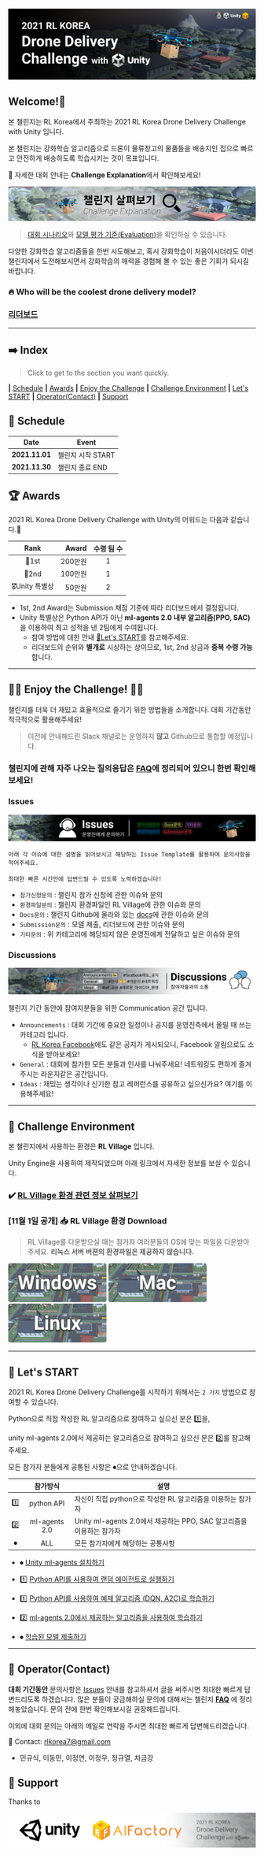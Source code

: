 <p align= "center">
  <img src="./images/main.png" />
</p>

## Welcome!👋

본 챌린지는 RL Korea에서 주최하는 2021 RL Korea Drone Delivery Challenge with Unity 입니다. 

본 챌린지는 강화학습 알고리즘으로 드론이 물류창고의 물품들을 배송지인 집으로 빠르고 안전하게 배송하도록 학습시키는 것이 목표입니다. 

📍 자세한 대회 안내는 **Challenge Explanation**에서 확인해보세요! 

[![](./images/explanation_button.png)](https://github.com/reinforcement-learning-kr/2021_RLKR_Drone_Delivery_Challenge_with_Unity/blob/master/docs/explanation.md)

> [대회 시나리오](https://github.com/reinforcement-learning-kr/2021_RLKR_Drone_Delivery_Challenge_with_Unity/blob/master/docs/explanation.md#senario)와 [모델 평가 기준(Evaluation)](https://github.com/reinforcement-learning-kr/2021_RLKR_Drone_Delivery_Challenge_with_Unity/blob/master/docs/explanation.md#evaluation)을 확인하실 수 있습니다.

다양한 강화학습 알고리즘들을 한번 시도해보고, 혹시 강화학습이 처음이시더라도 이번 챌린지에서 도전해보시면서 강화학습의 매력을 경험해 볼 수 있는 좋은 기회가 되시길 바랍니다.

### 🔥 Who will be the coolest drone delivery model?

### [리더보드](http://aifactory.space/competition/leaderboard/1893)

---
## ➡️ Index

> Click to get to the section you want quickly.

**|** [Schedule](https://github.com/reinforcement-learning-kr/2021_RLKR_Drone_Delivery_Challenge_with_Unity#-schedule) **|** [Awards](https://github.com/reinforcement-learning-kr/2021_RLKR_Drone_Delivery_Challenge_with_Unity#-awards) **|** [Enjoy the Challenge](https://github.com/reinforcement-learning-kr/2021_RLKR_Drone_Delivery_Challenge_with_Unity#-enjoy-the-challenge-) **|** [Challenge Environment](https://github.com/reinforcement-learning-kr/2021_RLKR_Drone_Delivery_Challenge_with_Unity#-challenge-environment) **|** [Let's START](https://github.com/reinforcement-learning-kr/2021_RLKR_Drone_Delivery_Challenge_with_Unity#-lets-start) **|** [Operator(Contact)](https://github.com/reinforcement-learning-kr/2021_RLKR_Drone_Delivery_Challenge_with_Unity#-operatorcontact) **|** [Support](https://github.com/reinforcement-learning-kr/2021_RLKR_Drone_Delivery_Challenge_with_Unity#-support)


## 📅 Schedule
|Date|Event|
|-|-|
|**2021.11.01**|챌린지 시작 START|
|**2021.11.30**|챌린지 종료 END|


## 🏆 Awards
2021 RL Korea Drone Delivery Challenge with Unity의 어워드는 다음과 같습니다.🎉

|Rank|Award|수령 팀 수|
|:-:|-:|:-:|
|🥇1st|200만원|1|
|🥈2nd|100만원|1|
|🎖Unity 특별상|50만원|2|

- 1st, 2nd Award는 Submission 채점 기준에 따라 리더보드에서 결정됩니다.
- Unity 특별상은 Python API가 아닌 **ml-agents 2.0 내부 알고리즘(PPO, SAC)** 을 이용하여 최고 성적을 낸 2팀에게 수여됩니다.
  - 참여 방법에 대한 안내 [🚀Let's START](https://github.com/reinforcement-learning-kr/2021_RLKR_Drone_Delivery_Challenge_with_Unity#-lets-start)를 참고해주세요.
  - 리더보드의 순위와 **별개로** 시상하는 상이므로, 1st, 2nd 상금과 **중복 수령 가능** 합니다.

---
## 👩‍💻 Enjoy the Challenge! 👨‍💻

챌린지를 더욱 더 재밌고 효율적으로 즐기기 위한 방법들을 소개합니다. 대회 기간동안 적극적으로 활용해주세요!

> 이전에 안내해드린 Slack 채널로는 운영하지 **않고** Github으로 통합할 예정입니다.

### **챌린지에 관해 자주 나오는 질의응답은 [FAQ](https://github.com/reinforcement-learning-kr/2021_RLKR_Drone_Delivery_Challenge_with_Unity/discussions/2)에 정리되어 있으니 한번 확인해보세요!**

### Issues

[![](./images/issues.png)](https://github.com/reinforcement-learning-kr/2021_RLKR_Drone_Delivery_Challenge_with_Unity/issues)

```
아래 각 이슈에 대한 설명을 읽어보시고 해당하는 Issue Template를 활용하여 문의사항을 적어주세요. 

최대한 빠른 시간안에 답변드릴 수 있도록 노력하겠습니다!
```

- `참가신청문의` : 챌린지 참가 신청에 관한 이슈와 문의
- `환경파일문의` : 챌린지 환경파일인 RL Village에 관한 이슈와 문의
- `Docs문의` : 챌린지 Github에 올라와 있는 [docs](https://github.com/reinforcement-learning-kr/2021_RLKR_Drone_Delivery_Challenge_with_Unity/tree/master/docs)에 관한 이슈와 문의
- `Submission문의` : 모델 제출, 리더보드에 관한 이슈와 문의
- `기타문의` : 위 카테고리에 해당되지 않은 운영진에게 전달하고 싶은 이슈와 문의

### Discussions

[![](./images/discussions.png)](https://github.com/reinforcement-learning-kr/2021_RLKR_Drone_Delivery_Challenge_with_Unity/discussions)

챌린지 기간 동안에 참여자분들을 위한 Communication 공간 입니다.

- `Announcements` : 대회 기간에 중요한 일정이나 공지를 운영진측에서 올릴 때 쓰는 카테고리 입니다. 
    - [RL Korea Facebook](https://www.facebook.com/groups/ReinforcementLearningKR)에도 같은 공지가 게시되오니, Facebook 알림으로도 소식을 받아보세요!
- `General` : 대회에 참가한 모든 분들과 인사를 나눠주세요! 네트워킹도 편하게 즐겨주시는 라운지같은 공간입니다.
- `Ideas` : 재밌는 생각이나 신기한 참고 레퍼런스를 공유하고 싶으신가요? 여기를 이용해주세요!

---
## 🏡 Challenge Environment

본 챌린지에서 사용하는 환경은 **RL Village** 입니다. 

Unity Engine을 사용하여 제작되었으며 아래 링크에서 자세한 정보를 보실 수 있습니다.

### ✔️ [RL Village 환경 관련 정보 살펴보기](https://github.com/reinforcement-learning-kr/rlkorea_drone_challenge/blob/master/docs/rl_village_info.md)

### [11월 1일 공개] 📥 RL Village 환경 Download

> RL Village를 다운받으실 때는 참가자 여러분들의 OS에 맞는 파일을 다운받아주세요. **리눅스 서버 버젼의 환경파일은 제공하지 않습니다.**

[<img src="./images/windows_button.png" width="200" />]()
[<img src="./images/mac_button.png" width="200" />]()
[<img src="./images/linux_button.png" width="200" />]()


---
## 🚀 Let's START

2021 RL Korea Drone Delivery Challenge를 시작하기 위해서는 `2 가지` 방법으로 참여할 수 있습니다. 

Python으로 직접 작성한 RL 알고리즘으로 참여하고 싶으신 분은 1️⃣을, 

unity ml-agents 2.0에서 제공하는 알고리즘으로 참여하고 싶으신 분은 2️⃣를 참고해주세요. 

모든 참가자 분들에게 공통된 사항은 ⏺으로 안내하겠습니다.

||참가방식|설명|
|:-:|:-:|-|
|1️⃣|python API|자신이 직접 python으로 작성한 RL 알고리즘을 이용하는 참가자|
|2️⃣|ml-agents 2.0|Unity ml-agents 2.0에서 제공하는 PPO, SAC 알고리즘을 이용하는 참가자|
|⏺|ALL|모든 참가자에게 해당하는 공통사항|

- ⏺ [Unity ml-agents 설치하기](https://github.com/reinforcement-learning-kr/2021_RLKR_Drone_Delivery_Challenge_with_Unity/blob/master/docs/unity_ml-agents_install.md)

- 1️⃣ [Python API를 사용하여 랜덤 에이전트로 실행하기](https://github.com/reinforcement-learning-kr/2021_RLKR_Drone_Delivery_Challenge_with_Unity/blob/master/docs/run_with_random_agent.md)

- 1️⃣ [Python API를 사용하여 예제 알고리즘 (DQN, A2C)로 학습하기](https://github.com/reinforcement-learning-kr/2021_RLKR_Drone_Delivery_Challenge_with_Unity/blob/master/docs/run_with_baseline_dqn_a2c.md)

- 2️⃣ [ml-agents 2.0에서 제공하는 알고리즘을 사용하여 학습하기](https://github.com/reinforcement-learning-kr/2021_RLKR_Drone_Delivery_Challenge_with_Unity/blob/master/docs/run_with_ml-agents.md)

- ⏺ [학습된 모델 제출하기](https://github.com/reinforcement-learning-kr/2021_RLKR_Drone_Delivery_Challenge_with_Unity/blob/master/docs/submission.md)

---
## 👥 Operator(Contact)

**대회 기간동안** 문의사항은 [Issues](https://github.com/reinforcement-learning-kr/2021_RLKR_Drone_Delivery_Challenge_with_Unity#issues) 안내를 참고하셔서 글을 써주시면 최대한 빠르게 답변드리도록 하겠습니다. 많은 분들이 궁금해하실 문의에 대해서는 챌린지 **[FAQ](https://github.com/reinforcement-learning-kr/2021_RLKR_Drone_Delivery_Challenge_with_Unity/discussions/2)** 에 정리해놓았습니다. 문의 전에 한번 확인해보시길 권장해드립니다. 

이외에 대회 문의는 아래의 메일로 연락을 주시면 최대한 빠르게 답변해드리겠습니다.

📧 Contact: rlkorea7@gmail.com

- 민규식, 이동민, 이정연, 이정우, 정규열, 차금강 


## 💙 Support

Thanks to

<p align= "center">
  <img src="./images/support.png" />
</p>
